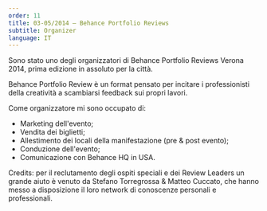 ```yaml
---
order: 11
title: 03-05/2014 — Behance Portfolio Reviews
subtitle: Organizer
language: IT
---
```


Sono stato uno degli organizzatori di Behance Portfolio Reviews Verona 2014, prima edizione in assoluto per la citt&agrave;.</p><p>Behance Portfolio Review &egrave; un format pensato per incitare i professionisti della creativit&agrave; a scambiarsi feedback sui propri lavori.</p><p>Come organizzatore mi sono occupato di:</p><ul><li>Marketing dell&#39;evento;</li><li>Vendita dei biglietti;</li><li>Allestimento dei locali della manifestazione (pre &amp; post evento);</li><li>Conduzione dell&#39;evento;</li><li>Comunicazione con Behance HQ in USA.</li></ul><p>Credits: per il reclutamento degli ospiti speciali e dei Review Leaders un grande aiuto &egrave; venuto da Stefano Torregrossa &amp; Matteo Cuccato, che hanno messo a disposizione il loro network di conoscenze personali e professionali.
